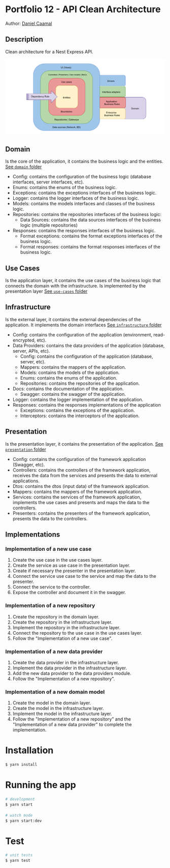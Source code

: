 # Portfolio 12 - API Clean Architecture

Author: [Daniel Caamal](https://github.com/danielcaamal)

## Description

Clean architecture for a Nest Express API.

![Clean](/clean-architecture.png)

## Domain

Is the core of the application, it contains the business logic and the entities. [See `domain` folder]('./domain')

- Config: contains the configuration of the business logic (database interfaces, server interfaces, etc).
- Enums: contains the enums of the business logic.
- Exceptions: contains the exceptions interfaces of the business logic.
- Logger: contains the logger interfaces of the business logic.
- Models: contains the models interfaces and classes of the business logic.
- Repositories: contains the repositories interfaces of the business logic:
  - Data Sources: contains the data sources interfaces of the business logic (multiple repositories)
- Responses: contains the responses interfaces of the business logic.
  - Format exceptions: contains the format exceptions interfaces of the business logic.
  - Format responses: contains the format responses interfaces of the business logic.

## Use Cases

Is the application layer, it contains the use cases of the business logic that connects the domain with the infrastructure. Is implemented by the presentation layer [See `use-cases` folder]('./use-cases')

## Infrastructure

Is the external layer, it contains the external dependencies of the application. It implements the domain interfaces [See `infrastructure` folder]('./infrastructure')

- Config: contains the configuration of the application (environment, read-encrypted, etc).
- Data Providers: contains the data providers of the application (database, server, APIs, etc).
  - Config: contains the configuration of the application (database, server, etc).
  - Mappers: contains the mappers of the application.
  - Models: contains the models of the application.
  - Enums: contains the enums of the application.
  - Repositories: contains the repositories of the application.
- Docs: contains the documentation of the application.
  - Swagger: contains the swagger of the application.
- Logger: contains the logger implementation of the application.
- Responses: contains the responses implementations of the application
  - Exceptions: contains the exceptions of the application.
  - Interceptors: contains the interceptors of the application.

## Presentation

Is the presentation layer, it contains the presentation of the application. [See `presentation` folder]('./presentation')

- Config: contains the configuration of the framework application (Swagger, etc).
- Controllers: contains the controllers of the framework application, receives the data from the services and presents the data to external applications.
- Dtos: contains the dtos (input data) of the framework application.
- Mappers: contains the mappers of the framework application.
- Services: contains the services of the framework application, implements the use cases and presents and maps the data to the controllers.
- Presenters: contains the presenters of the framework application, presents the data to the controllers.

## Implementations

### Implementation of a new use case

1. Create the use case in the use cases layer.
2. Create the service as use case in the presentation layer.
3. Create if necessary the presenter in the presentation layer.
4. Connect the service use case to the service and map the data to the presenter.
5. Connect the service to the controller.
6. Expose the controller and document it in the swagger.

### Implementation of a new repository

1. Create the repository in the domain layer.
2. Create the repository in the infrastructure layer.
3. Implement the repository in the infrastructure layer.
4. Connect the repository to the use case in the use cases layer.
5. Follow the "Implementation of a new use case".

### Implementation of a new data provider

1. Create the data provider in the infrastructure layer.
2. Implement the data provider in the infrastructure layer.
3. Add the new data provider to the data providers module.
4. Follow the "Implementation of a new repository".

### Implementation of a new domain model

1. Create the model in the domain layer.
2. Create the model in the infrastructure layer.
3. Implement the model in the infrastructure layer.
4. Follow the "Implementation of a new repository" and the "Implementation of a new data provider" to complete the implementation.

# Installation

```bash
$ yarn install
```

# Running the app

```bash
# development
$ yarn start

# watch mode
$ yarn start:dev
```

# Test

```bash
# unit tests
$ yarn test
```
